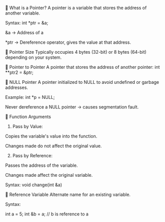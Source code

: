 🔹 What is a Pointer?
A pointer is a variable that stores the address of another variable.

Syntax: int \*ptr = &a;

&a → Address of a

\*ptr → Dereference operator, gives the value at that address.

🔹 Pointer Size
Typically occupies 4 bytes (32-bit) or 8 bytes (64-bit) depending on your system.

🔹 Pointer to Pointer
A pointer that stores the address of another pointer:
int \*\*ptr2 = &ptr;

🔹 NULL Pointer
A pointer initialized to NULL to avoid undefined or garbage addresses.

Example: int \*p = NULL;

Never dereference a NULL pointer → causes segmentation fault.

🔹 Function Arguments

1. Pass by Value:

Copies the variable's value into the function.

Changes made do not affect the original value.

2. Pass by Reference:

Passes the address of the variable.

Changes made affect the original variable.

Syntax: void change(int &a)

🔹 Reference Variable
Alternate name for an existing variable.

Syntax:

int a = 5;
int &b = a; // b is reference to a
